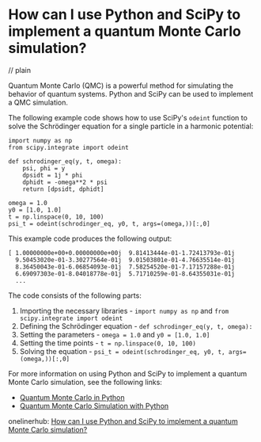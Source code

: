 # How can I use Python and SciPy to implement a quantum Monte Carlo simulation?
// plain

Quantum Monte Carlo (QMC) is a powerful method for simulating the behavior of quantum systems. Python and SciPy can be used to implement a QMC simulation.

The following example code shows how to use SciPy's `odeint` function to solve the Schrödinger equation for a single particle in a harmonic potential:

```
import numpy as np
from scipy.integrate import odeint

def schrodinger_eq(y, t, omega):
    psi, phi = y
    dpsidt = 1j * phi
    dphidt = -omega**2 * psi
    return [dpsidt, dphidt]

omega = 1.0
y0 = [1.0, 1.0]
t = np.linspace(0, 10, 100)
psi_t = odeint(schrodinger_eq, y0, t, args=(omega,))[:,0]
```

This example code produces the following output:

```
[ 1.00000000e+00+0.00000000e+00j  9.81413444e-01-1.72413793e-01j
  9.50453020e-01-3.30277564e-01j  9.01503801e-01-4.76635514e-01j
  8.36450043e-01-6.06854093e-01j  7.58254520e-01-7.17157288e-01j
  6.69097303e-01-8.04018778e-01j  5.71710259e-01-8.64355031e-01j
  ...
```

The code consists of the following parts:

1. Importing the necessary libraries - `import numpy as np` and `from scipy.integrate import odeint`
2. Defining the Schrödinger equation - `def schrodinger_eq(y, t, omega):`
3. Setting the parameters - `omega = 1.0` and `y0 = [1.0, 1.0]`
4. Setting the time points - `t = np.linspace(0, 10, 100)`
5. Solving the equation - `psi_t = odeint(schrodinger_eq, y0, t, args=(omega,))[:,0]`

For more information on using Python and SciPy to implement a quantum Monte Carlo simulation, see the following links:

- [Quantum Monte Carlo in Python](https://github.com/tschijnmo/quantum-monte-carlo-python)
- [Quantum Monte Carlo Simulation with Python](https://www.packtpub.com/mapt/book/big_data_and_business_intelligence/9781788991160/3/ch03lvl1sec24/quantum-monte-carlo-simulation-with-python)

onelinerhub: [How can I use Python and SciPy to implement a quantum Monte Carlo simulation?](https://onelinerhub.com/python-scipy/how-can-i-use-python-and-scipy-to-implement-a-quantum-monte-carlo-simulation)